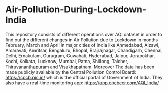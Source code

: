 # Air-Pollution-During-Lockdown-India
This repository consists of different operations over AQI dataset in order to find out the different changes in Air Pollution due to Lockdown in months February, March and April in major cities of India like Ahmedabad, Aizawl, Amaravati, Amritsar, Bengaluru, Bhopal, Brajrajnagar, Chandigarh, Chennai, Delhi, Ernakulam, Gurugram, Guwahati, Hyderabad, Jaipur, Jorapokhar, Kochi, Kolkata, Lucknow, Mumbai, Patna, Shillong, Talcher, Thiruvananthapuram and Visakhapatnam.
Moreover The data has been made publicly available by the Central Pollution Control Board: https://cpcb.nic.in/ which is the official portal of Government of India. They also have a real-time monitoring app: https://app.cpcbccr.com/AQI_India/
